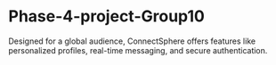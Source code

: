 # Phase-4-project-Group10
 Designed for a global audience, ConnectSphere offers features like personalized profiles, real-time messaging, and secure authentication.

